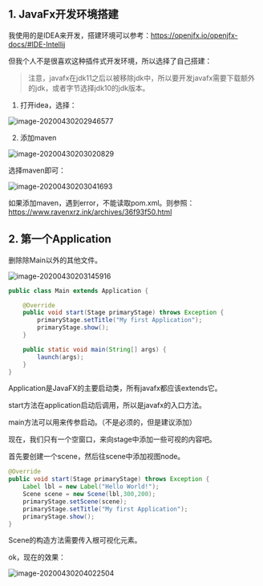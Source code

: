 ## 1. JavaFx开发环境搭建

我使用的是IDEA来开发，搭建环境可以参考：https://openjfx.io/openjfx-docs/#IDE-Intellij

但我个人不是很喜欢这种插件式开发环境，所以选择了自己搭建：

> 注意，javafx在jdk11之后以被移除jdk中，所以要开发javafx需要下载额外的jdk，或者字节选择jdk10的jdk版本。

1. 打开idea，选择：

![image-20200430202946577](https://cdn.jsdelivr.net/gh/ravenxrz/PicBed/img/image-20200430202946577.png)

2. 添加maven

![image-20200430203020829](https://cdn.jsdelivr.net/gh/ravenxrz/PicBed/img/image-20200430203020829.png)

选择maven即可：

![image-20200430203041693](C:\Users\Raven\Pictures\blog\image-20200430203041693.png)

如果添加maven，遇到error，不能读取pom.xml。则参照：https://www.ravenxrz.ink/archives/36f93f50.html

## 2. 第一个Application

删除除Main以外的其他文件。

![image-20200430203145916](https://cdn.jsdelivr.net/gh/ravenxrz/PicBed/img/image-20200430203145916.png)

```java
public class Main extends Application {

    @Override
    public void start(Stage primaryStage) throws Exception {
        primaryStage.setTitle("My first Application");
        primaryStage.show();
    }

    public static void main(String[] args) {
        launch(args);
    }
}
```

Application是JavaFX的主要启动类，所有javafx都应该extends它。

start方法在application启动后调用，所以是javafx的入口方法。

main方法可以用来传参启动。（不是必须的，但是建议添加）

现在，我们只有一个空窗口，来向stage中添加一些可视的内容吧。

首先要创建一个scene，然后往scene中添加视图node。

```java
@Override
public void start(Stage primaryStage) throws Exception {
    Label lbl = new Label("Hello World!");
    Scene scene = new Scene(lbl,300,200);
    primaryStage.setScene(scene);
    primaryStage.setTitle("My first Application");
    primaryStage.show();
}
```

Scene的构造方法需要传入根可视化元素。

ok，现在的效果：

![image-20200430204022504](https://cdn.jsdelivr.net/gh/ravenxrz/PicBed/img/image-20200430204022504.png)